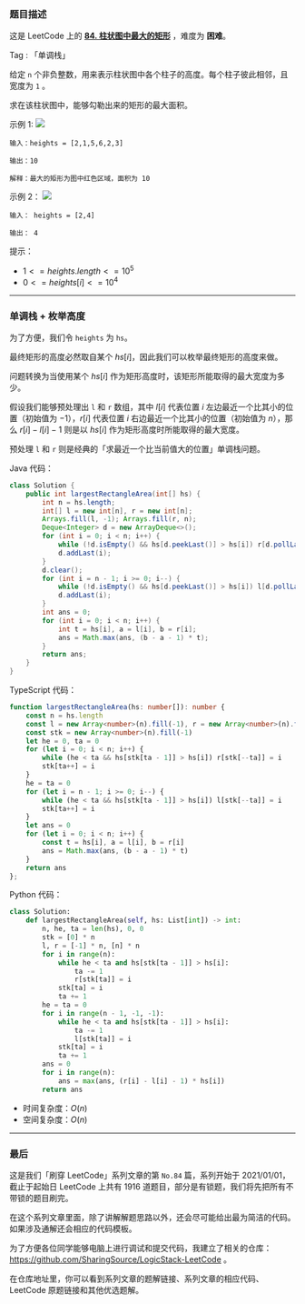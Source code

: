 ### 题目描述

这是 LeetCode 上的 **[84. 柱状图中最大的矩形](https://leetcode.cn/problems/largest-rectangle-in-histogram/solution/by-ac_oier-i470/)** ，难度为 **困难**。

Tag : 「单调栈」



给定 `n` 个非负整数，用来表示柱状图中各个柱子的高度。每个柱子彼此相邻，且宽度为 `1` 。

求在该柱状图中，能够勾勒出来的矩形的最大面积。

示例 1:
![](https://assets.leetcode.com/uploads/2021/01/04/histogram.jpg)

```
输入：heights = [2,1,5,6,2,3]

输出：10

解释：最大的矩形为图中红色区域，面积为 10
```
示例 2：
![](https://assets.leetcode.com/uploads/2021/01/04/histogram-1.jpg)

```
输入： heights = [2,4]

输出： 4
```

提示：
* $1 <= heights.length <=10^5$
* $0 <= heights[i] <= 10^4$

---

### 单调栈 + 枚举高度

为了方便，我们令 `heights` 为 `hs`。

最终矩形的高度必然取自某个 $hs[i]$，因此我们可以枚举最终矩形的高度来做。

问题转换为当使用某个 $hs[i]$ 作为矩形高度时，该矩形所能取得的最大宽度为多少。

假设我们能够预处理出 `l` 和 `r` 数组，其中 $l[i]$ 代表位置 $i$ 左边最近一个比其小的位置（初始值为 $-1$），$r[i]$ 代表位置 $i$ 右边最近一个比其小的位置（初始值为 $n$），那么 $r[i] - l[i] - 1$ 则是以 $hs[i]$ 作为矩形高度时所能取得的最大宽度。

预处理 `l` 和 `r` 则是经典的「求最近一个比当前值大的位置」单调栈问题。

Java 代码：
```Java
class Solution {
    public int largestRectangleArea(int[] hs) {
        int n = hs.length;
        int[] l = new int[n], r = new int[n];
        Arrays.fill(l, -1); Arrays.fill(r, n);
        Deque<Integer> d = new ArrayDeque<>();
        for (int i = 0; i < n; i++) {
            while (!d.isEmpty() && hs[d.peekLast()] > hs[i]) r[d.pollLast()] = i;
            d.addLast(i);
        }
        d.clear();
        for (int i = n - 1; i >= 0; i--) {
            while (!d.isEmpty() && hs[d.peekLast()] > hs[i]) l[d.pollLast()] = i;
            d.addLast(i);
        }
        int ans = 0;
        for (int i = 0; i < n; i++) {
            int t = hs[i], a = l[i], b = r[i];
            ans = Math.max(ans, (b - a - 1) * t);
        }
        return ans;
    }
}
```
TypeScript 代码：
```TypeScript
function largestRectangleArea(hs: number[]): number {
    const n = hs.length
    const l = new Array<number>(n).fill(-1), r = new Array<number>(n).fill(n)
    const stk = new Array<number>(n).fill(-1)
    let he = 0, ta = 0
    for (let i = 0; i < n; i++) {
        while (he < ta && hs[stk[ta - 1]] > hs[i]) r[stk[--ta]] = i
        stk[ta++] = i
    }
    he = ta = 0
    for (let i = n - 1; i >= 0; i--) {
        while (he < ta && hs[stk[ta - 1]] > hs[i]) l[stk[--ta]] = i
        stk[ta++] = i
    }
    let ans = 0
    for (let i = 0; i < n; i++) {
        const t = hs[i], a = l[i], b = r[i]
        ans = Math.max(ans, (b - a - 1) * t)
    }
    return ans
};
```
Python 代码：
```Python
class Solution:
    def largestRectangleArea(self, hs: List[int]) -> int:
        n, he, ta = len(hs), 0, 0
        stk = [0] * n
        l, r = [-1] * n, [n] * n
        for i in range(n):
            while he < ta and hs[stk[ta - 1]] > hs[i]:
                ta -= 1
                r[stk[ta]] = i
            stk[ta] = i
            ta += 1
        he = ta = 0
        for i in range(n - 1, -1, -1):
            while he < ta and hs[stk[ta - 1]] > hs[i]:
                ta -= 1
                l[stk[ta]] = i
            stk[ta] = i
            ta += 1
        ans = 0
        for i in range(n):
            ans = max(ans, (r[i] - l[i] - 1) * hs[i])
        return ans
```
* 时间复杂度：$O(n)$
* 空间复杂度：$O(n)$

---

### 最后

这是我们「刷穿 LeetCode」系列文章的第 `No.84` 篇，系列开始于 2021/01/01，截止于起始日 LeetCode 上共有 1916 道题目，部分是有锁题，我们将先把所有不带锁的题目刷完。

在这个系列文章里面，除了讲解解题思路以外，还会尽可能给出最为简洁的代码。如果涉及通解还会相应的代码模板。

为了方便各位同学能够电脑上进行调试和提交代码，我建立了相关的仓库：https://github.com/SharingSource/LogicStack-LeetCode 。

在仓库地址里，你可以看到系列文章的题解链接、系列文章的相应代码、LeetCode 原题链接和其他优选题解。

